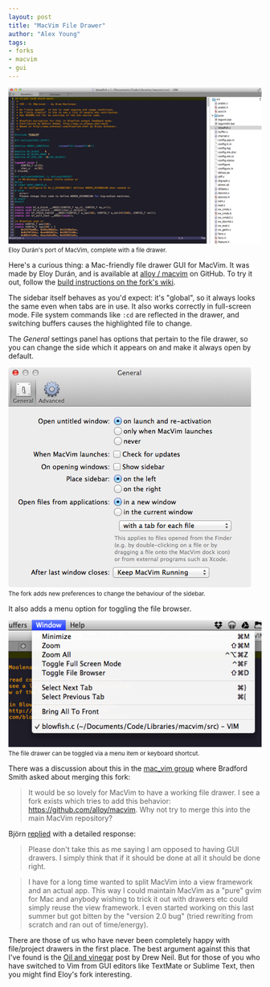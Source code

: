 ```yaml
---
layout: post
title: "MacVim File Drawer"
author: "Alex Young"
tags: 
- forks
- macvim
- gui
---
```


<div class="image">
  <img src="/images/posts/macvim-drawer.png" />
  <small>Eloy Durán's port of MacVim, complete with a file drawer.</small>
</div>

Here's a curious thing: a Mac-friendly file drawer GUI for MacVim.  It was made by Eloy Durán, and is available at [alloy / macvim](https://github.com/alloy/macvim) on GitHub.  To try it out, follow the [build instructions on the fork's wiki](https://github.com/alloy/macvim/wiki/Building).

The sidebar itself behaves as you'd expect: it's "global", so it always looks the same even when tabs are in use.  It also works correctly in full-screen mode.  File system commands like `:cd` are reflected in the drawer, and switching buffers causes the highlighted file to change.

The _General_ settings panel has options that pertain to the file drawer, so you can change the side which it appears on and make it always open by default.

<div class="image">
  <img src="/images/posts/macvim-file-drawer-settings.png" />
  <small>The fork adds new preferences to change the behaviour of the sidebar.</small>
</div>

It also adds a menu option for toggling the file browser.

<div class="image">
  <img src="/images/posts/macvim-file-drawer-toggle.png" />
  <small>The file drawer can be toggled via a menu item or keyboard shortcut.</small>
</div>

There was a discussion about this in the [mac_vim group](https://groups.google.com/d/topic/vim_mac/iH9my4jv5WI/discussion) where Bradford Smith asked about merging this fork:

> It would be so lovely for MacVim to have a working file drawer.  I see a fork exists which tries to add this behavior:  https://github.com/alloy/macvim.  Why not try to merge this into the main MacVim repository?

Björn [replied](https://groups.google.com/d/msg/vim_mac/iH9my4jv5WI/SdmApzZ8Ru0J) with a detailed response:

> Please don't take this as me saying I am opposed to having GUI drawers.  I simply think that if it should be done at all it should be done right.

> I have for a long time wanted to split MacVim into a view framework and an actual app.  This way I could maintain MacVim as a "pure" gvim for Mac and anybody wishing to trick it out with drawers etc could simply reuse the view framework.  I even started working on this last summer but got bitten by the "version 2.0 bug" (tried rewriting from scratch and ran out of time/energy).

There are those of us who have never been completely happy with file/project drawers in the first place.  The best argument against this that I've found is the [Oil and vinegar](http://vimcasts.org/blog/2013/01/oil-and-vinegar-split-windows-and-project-drawer/) post by Drew Neil.  But for those of you who have switched to Vim from GUI editors like TextMate or Sublime Text, then you might find Eloy's fork interesting.
